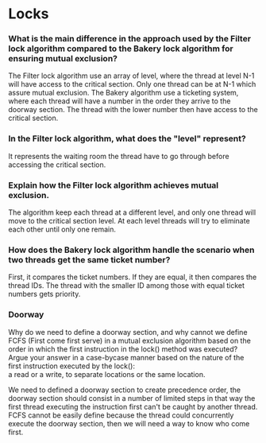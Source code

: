 # Locks

### What is the main difference in the approach used by the Filter lock algorithm compared to the Bakery lock algorithm for ensuring mutual exclusion?

The Filter lock algorithm use an array of level, where the thread at level N-1 will have access to the critical section. Only one thread can be at N-1 which assure mutual exclusion.
The Bakery algorithm use a ticketing system, where each thread will have a number in the order they arrive to the doorway section. The thread with the lower number then have access to the critical section.


### In the Filter lock algorithm, what does the "level" represent?
It represents the waiting room the thread have to go through before accessing the critical section.

### Explain how the Filter lock algorithm achieves mutual exclusion.
The algorithm keep each thread at a different level, and only one thread will move to the critical section level. 
At each level threads will try to eliminate each other until only one remain. 

### How does the Bakery lock algorithm handle the scenario when two threads get the same ticket number?
First, it compares the ticket numbers. If they are equal, it then compares the thread IDs. 
The thread with the smaller ID among those with equal ticket numbers gets priority.

### Doorway
Why do we need to define a doorway section, and why cannot we  define FCFS (First come first serve) in a mutual exclusion algorithm based on the 
order in which the first  instruction in the lock() method was executed? Argue your answer in a case-bycase manner 
based on the nature of the first instruction executed by the lock():  
a read or a write, to separate locations or the same location.

We need to defined a doorway section to create precedence order, the doorway section should consist in a number of limited steps
in that way the first thread executing the instruction first can't be caught by another thread.
FCFS cannot be easily define because the thread could concurrently execute the doorway section, then we will need a way
to know who come first.




